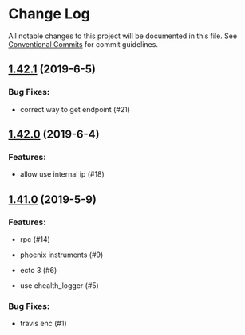 # Change Log

All notable changes to this project will be documented in this file.
See [Conventional Commits](Https://conventionalcommits.org) for commit guidelines.

<!-- changelog -->

## [1.42.1](https://github.com/edenlabllc/ael.api/compare/1.42.0...1.42.1) (2019-6-5)




### Bug Fixes:

* correct way to get endpoint (#21)

## [1.42.0](https://github.com/edenlabllc/ael.api/compare/1.41.0...1.42.0) (2019-6-4)




### Features:

* allow use internal ip (#18)

## [1.41.0](https://github.com/edenlabllc/ael.api/compare/1.41.0...1.41.0) (2019-5-9)




### Features:

* rpc (#14)

* phoenix instruments (#9)

* ecto 3 (#6)

* use ehealth_logger (#5)

### Bug Fixes:

* travis enc (#1)
